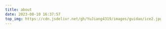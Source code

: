 ```yaml
---
title: about
date: 2023-08-10 16:37:57
top_img: https://cdn.jsdelivr.net/gh/YuJiang4319/images/guidao/ice2.jpg
---
```

